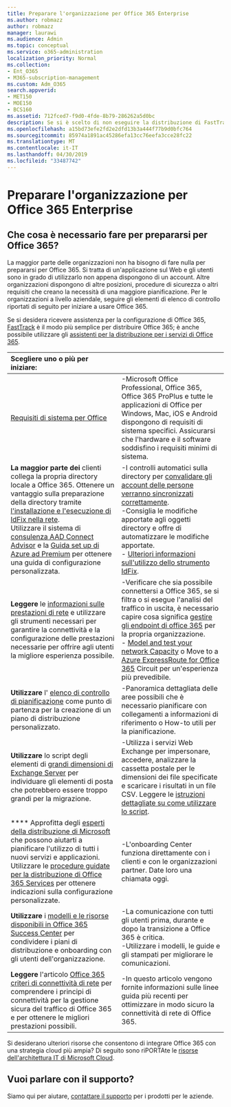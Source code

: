 ```yaml
---
title: Preparare l'organizzazione per Office 365 Enterprise
ms.author: robmazz
author: robmazz
manager: laurawi
ms.audience: Admin
ms.topic: conceptual
ms.service: o365-administration
localization_priority: Normal
ms.collection:
- Ent_O365
- M365-subscription-management
ms.custom: Adm_O365
search.appverid:
- MET150
- MOE150
- BCS160
ms.assetid: 712fced7-f9d0-4fde-8b79-286262a5d0bc
description: Se si è scelto di non eseguire la distribuzione di FastTrack e non si trovano le informazioni necessarie nei passaggi di distribuzione di base, questo è il punto di partenza.
ms.openlocfilehash: a15bd73efe2fd2e2dfd13b3a444f77b9d0bfc764
ms.sourcegitcommit: 85974a1891ac45286efa13cc76eefa3cce28fc22
ms.translationtype: MT
ms.contentlocale: it-IT
ms.lasthandoff: 04/30/2019
ms.locfileid: "33487742"
---
```

# <a name="get-your-organization-ready-for-office-365-enterprise"></a>Preparare l'organizzazione per Office 365 Enterprise

## <a name="what-do-you-need-to-do-to-get-ready-for-office-365"></a>Che cosa è necessario fare per prepararsi per Office 365?

La maggior parte delle organizzazioni non ha bisogno di fare nulla per prepararsi per Office 365. Si tratta di un'applicazione sul Web e gli utenti sono in grado di utilizzarlo non appena dispongono di un account. Altre organizzazioni dispongono di altre posizioni, procedure di sicurezza o altri requisiti che creano la necessità di una maggiore pianificazione. Per le organizzazioni a livello aziendale, seguire gli elementi di elenco di controllo riportati di seguito per iniziare a usare Office 365.
  
Se si desidera ricevere assistenza per la configurazione di Office 365, [FastTrack](https://fasttrack.microsoft.com/office) è il modo più semplice per distribuire Office 365; è anche possibile utilizzare gli [assistenti per la distribuzione per i servizi di Office 365](deployment-advisors-for-office-365.md).
  
|**Scegliere uno o più per iniziare:**||
|:-----|:-----|
| [Requisiti di sistema per Office](https://products.office.com/office-system-requirements) |-Microsoft Office Professional, Office 365, Office 365 ProPlus e tutte le applicazioni di Office per Windows, Mac, iOS e Android dispongono di requisiti di sistema specifici. Assicurarsi che l'hardware e il software soddisfino i requisiti minimi di sistema.|
|**La maggior parte dei** clienti collega la propria directory locale a Office 365. Ottenere un vantaggio sulla preparazione della directory tramite [l'installazione e l'esecuzione di IdFix nella rete](https://www.microsoft.com/download/details.aspx?id=36832). <br> Utilizzare il sistema di [consulenza AAD Connect Advisor](https://aka.ms/aadconnectpwsync) e la [Guida set up di Azure ad Premium](https://aka.ms/aadpguidance) per ottenere una guida di configurazione personalizzata. <br> |-I controlli automatici sulla directory per [convalidare gli account delle persone verranno sincronizzati correttamente](https://support.office.com/article/Prepare-to-provision-users-through-directory-synchronization-to-Office-365-01920974-9e6f-4331-a370-13aea4e82b3e). <br> -Consiglia le modifiche apportate agli oggetti directory e offre di automatizzare le modifiche apportate. <br> - [Ulteriori informazioni sull'utilizzo dello strumento IdFix](prepare-directory-attributes-for-synch-with-idfix.md). |
|**Leggere** le [informazioni sulle prestazioni di rete](https://aka.ms/tune) e utilizzare gli strumenti necessari per garantire la connettività e la configurazione delle prestazioni necessarie per offrire agli utenti la migliore esperienza possibile.  <br> | -Verificare che sia possibile connettersi a Office 365, se si filtra o si esegue l'analisi del traffico in uscita, è necessario capire cosa significa [gestire gli endpoint di office 365](https://support.office.com/article/Managing-Office-365-endpoints-99cab9d4-ef59-4207-9f2b-3728eb46bf9a) per la propria organizzazione.  <br>  - [Model and test your network Capacity](https://support.office.com/article/Network-and-migration-planning-for-Office-365-f5ee6c33-bcd7-4b0b-b0f8-dc1d9fb8d132) o Move to a [Azure ExpressRoute for Office 365](https://support.office.com/article/Azure-ExpressRoute-for-Office-365-6d2534a2-c19c-4a99-be5e-33a0cee5d3bd) Circuit per un'esperienza più prevedibile.   |
|**Utilizzare** l' [elenco di controllo di pianificazione](https://support.office.com/article/Deployment-planning-checklist-for-Office-365-5fa4f6ef-35ad-4840-91c1-4834df3df5a0) come punto di partenza per la creazione di un piano di distribuzione personalizzato.  <br> | -Panoramica dettagliata delle aree possibili che è necessario pianificare con collegamenti a informazioni di riferimento o How-to utili per la pianificazione. |
|**Utilizzare** lo script degli elementi di [grandi dimensioni di Exchange Server](https://gallery.technet.microsoft.com/Exchange-Server-Large-Item-b9546cc6) per individuare gli elementi di posta che potrebbero essere troppo grandi per la migrazione.  <br> | -Utilizza i servizi Web Exchange per impersonare, accedere, analizzare la cassetta postale per le dimensioni dei file specificate e scaricare i risultati in un file CSV. Leggere le [istruzioni dettagliate su come utilizzare lo script](https://blogs.technet.com/b/mikehall/archive/2013/06/27/large-mail-item-script.aspx). |
|**** Approfitta degli [esperti della distribuzione di Microsoft](https://go.microsoft.com/fwlink/?LinkId=517115) che possono aiutarti a pianificare l'utilizzo di tutti i nuovi servizi e applicazioni.  <br> Utilizzare le [procedure guidate per la distribuzione di Office 365 Services](https://support.office.com/article/Deployment-wizards-for-Office-365-services-165f46e8-3533-4d76-be57-97f81ebd40f2) per ottenere indicazioni sulla configurazione personalizzate.  <br> | -L'onboarding Center funziona direttamente con i clienti e con le organizzazioni partner. Date loro una chiamata oggi. |
|**Utilizzare** i [modelli e le risorse disponibili in Office 365 Success Center](https://www.microsoft.com/fasttrack/resources) per condividere i piani di distribuzione e onboarding con gli utenti dell'organizzazione.  <br> | -La comunicazione con tutti gli utenti prima, durante e dopo la transizione a Office 365 è critica.  <br> -Utilizzare i modelli, le guide e gli stampati per migliorare le comunicazioni. |
|**Leggere** l'articolo [Office 365 criteri di connettività di rete](https://aka.ms/o365networkingprinciples) per comprendere i principi di connettività per la gestione sicura del traffico di Office 365 e per ottenere le migliori prestazioni possibili.  <br> | -In questo articolo vengono fornite informazioni sulle linee guida più recenti per ottimizzare in modo sicuro la connettività di rete di Office 365. |
   
Si desiderano ulteriori risorse che consentono di integrare Office 365 con una strategia cloud più ampia? Di seguito sono riPORTAte le [risorse dell'architettura IT di Microsoft Cloud](https://docs.microsoft.com/en-us/office365/enterprise/microsoft-cloud-it-architecture-resources).
  
## <a name="want-to-talk-with-support"></a>Vuoi parlare con il supporto?

Siamo qui per aiutare, [contattare il supporto](https://support.office.com/article/32a17ca7-6fa0-4870-8a8d-e25ba4ccfd4b) per i prodotti per le aziende.
